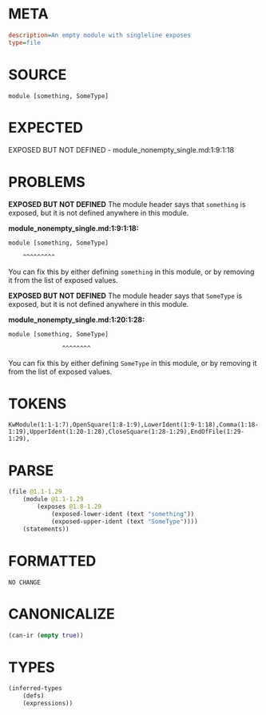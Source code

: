 # META
~~~ini
description=An empty module with singleline exposes
type=file
~~~
# SOURCE
~~~roc
module [something, SomeType]
~~~
# EXPECTED
EXPOSED BUT NOT DEFINED - module_nonempty_single.md:1:9:1:18
# PROBLEMS
**EXPOSED BUT NOT DEFINED**
The module header says that ``something`` is exposed, but it is not defined anywhere in this module.

**module_nonempty_single.md:1:9:1:18:**
```roc
module [something, SomeType]
```
        ^^^^^^^^^
You can fix this by either defining ``something`` in this module, or by removing it from the list of exposed values.

**EXPOSED BUT NOT DEFINED**
The module header says that ``SomeType`` is exposed, but it is not defined anywhere in this module.

**module_nonempty_single.md:1:20:1:28:**
```roc
module [something, SomeType]
```
                   ^^^^^^^^
You can fix this by either defining ``SomeType`` in this module, or by removing it from the list of exposed values.

# TOKENS
~~~zig
KwModule(1:1-1:7),OpenSquare(1:8-1:9),LowerIdent(1:9-1:18),Comma(1:18-1:19),UpperIdent(1:20-1:28),CloseSquare(1:28-1:29),EndOfFile(1:29-1:29),
~~~
# PARSE
~~~clojure
(file @1.1-1.29
	(module @1.1-1.29
		(exposes @1.8-1.29
			(exposed-lower-ident (text "something"))
			(exposed-upper-ident (text "SomeType"))))
	(statements))
~~~
# FORMATTED
~~~roc
NO CHANGE
~~~
# CANONICALIZE
~~~clojure
(can-ir (empty true))
~~~
# TYPES
~~~clojure
(inferred-types
	(defs)
	(expressions))
~~~
